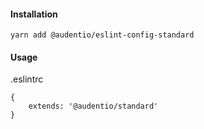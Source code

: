 #### Installation

`yarn add @audentio/eslint-config-standard`


#### Usage

.eslintrc
```
{
    extends: '@audentio/standard'
}
```
